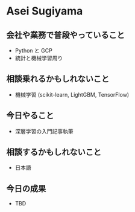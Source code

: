 # Asei Sugiyama

## 会社や業務で普段やっていること

- Python と GCP
- 統計と機械学習周り

## 相談乗れるかもしれないこと

- 機械学習 (scikit-learn, LightGBM, TensorFlow)

## 今日やること

- 深層学習の入門記事執筆

## 相談するかもしれないこと

- 日本語

## 今日の成果

- TBD
